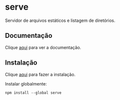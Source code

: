 # serve

Servidor de arquivos estáticos e listagem de diretórios.

## Documentação

Clique [aqui](https://github.com/zeit/serve) para ver a documentação.

## Instalação

Clique [aqui](https://www.npmjs.com/package/serve) para fazer a instalação.

Instalar globalmente:

```
npm install --global serve
```